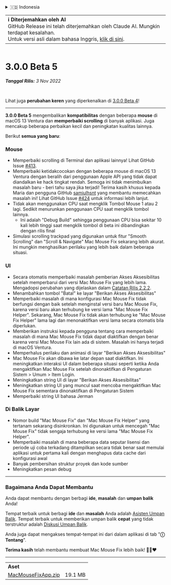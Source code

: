 <details>
<summary>🇮🇩 Indonesia</summary>

[🇬🇧 English (GitHub)](https://github.com/noah-nuebling/mac-mouse-fix/releases/tag/3.0.0-Beta-5)\
[🇦🇩 Català](https://redirect.macmousefix.com/?target=mmf-release&tag=3.0.0-Beta-5&locale=ca)\
[🇩🇪 Deutsch](https://redirect.macmousefix.com/?target=mmf-release&tag=3.0.0-Beta-5&locale=de)\
[🇪🇸 Español](https://redirect.macmousefix.com/?target=mmf-release&tag=3.0.0-Beta-5&locale=es)\
[🇫🇷 Français](https://redirect.macmousefix.com/?target=mmf-release&tag=3.0.0-Beta-5&locale=fr)\
**🇮🇩 Indonesia**\
[🇮🇹 Italiano](https://redirect.macmousefix.com/?target=mmf-release&tag=3.0.0-Beta-5&locale=it)\
[🇭🇺 Magyar](https://redirect.macmousefix.com/?target=mmf-release&tag=3.0.0-Beta-5&locale=hu)\
[🇳🇱 Nederlands](https://redirect.macmousefix.com/?target=mmf-release&tag=3.0.0-Beta-5&locale=nl)\
[🇵🇱 Polski](https://redirect.macmousefix.com/?target=mmf-release&tag=3.0.0-Beta-5&locale=pl)\
[🇧🇷 Português (Brasil)](https://redirect.macmousefix.com/?target=mmf-release&tag=3.0.0-Beta-5&locale=pt-BR)\
[🇵🇹 Português (Portugal)](https://redirect.macmousefix.com/?target=mmf-release&tag=3.0.0-Beta-5&locale=pt-PT)\
[🇷🇴 Română](https://redirect.macmousefix.com/?target=mmf-release&tag=3.0.0-Beta-5&locale=ro)\
[🇸🇪 Svenska](https://redirect.macmousefix.com/?target=mmf-release&tag=3.0.0-Beta-5&locale=sv)\
[🇻🇳 Tiếng Việt](https://redirect.macmousefix.com/?target=mmf-release&tag=3.0.0-Beta-5&locale=vi)\
[🇹🇷 Türkçe](https://redirect.macmousefix.com/?target=mmf-release&tag=3.0.0-Beta-5&locale=tr)\
[🇨🇿 Čeština](https://redirect.macmousefix.com/?target=mmf-release&tag=3.0.0-Beta-5&locale=cs)\
[🇬🇷 Ελληνικά](https://redirect.macmousefix.com/?target=mmf-release&tag=3.0.0-Beta-5&locale=el)\
[🇷🇺 Русский](https://redirect.macmousefix.com/?target=mmf-release&tag=3.0.0-Beta-5&locale=ru)\
[🇺🇦 Українська](https://redirect.macmousefix.com/?target=mmf-release&tag=3.0.0-Beta-5&locale=uk)\
[🇮🇱 עברית](https://redirect.macmousefix.com/?target=mmf-release&tag=3.0.0-Beta-5&locale=he)\
[🇸🇦 العربية](https://redirect.macmousefix.com/?target=mmf-release&tag=3.0.0-Beta-5&locale=ar)\
[🇮🇳 हिन्दी](https://redirect.macmousefix.com/?target=mmf-release&tag=3.0.0-Beta-5&locale=hi)\
[🇹🇭 ไทย](https://redirect.macmousefix.com/?target=mmf-release&tag=3.0.0-Beta-5&locale=th)\
[🇨🇳 中文 (简体)](https://redirect.macmousefix.com/?target=mmf-release&tag=3.0.0-Beta-5&locale=zh-Hans)\
[🇨🇳 中文 (繁體)](https://redirect.macmousefix.com/?target=mmf-release&tag=3.0.0-Beta-5&locale=zh-Hant)\
[🇭🇰 中文（香港)](https://redirect.macmousefix.com/?target=mmf-release&tag=3.0.0-Beta-5&locale=zh-HK)\
[🇯🇵 日本語](https://redirect.macmousefix.com/?target=mmf-release&tag=3.0.0-Beta-5&locale=ja)\
[🇰🇷 한국어](https://redirect.macmousefix.com/?target=mmf-release&tag=3.0.0-Beta-5&locale=ko)\
[Help translate Mac Mouse Fix to different languages!](https://github.com/noah-nuebling/mac-mouse-fix/discussions/731)
</details>
<table align=><td>
<b>ℹ️ Diterjemahkan oleh AI</b><br>
GitHub Release ini telah diterjemahkan oleh Claude AI. Mungkin terdapat kesalahan.<br>
Untuk versi asli dalam bahasa Inggris, <a href="https://github.com/noah-nuebling/mac-mouse-fix/releases/tag/3.0.0-Beta-5">klik di sini</a>.
</td></table>

<table></table>

# 3.0.0 Beta 5
***Tanggal Rilis:** 3 Nov 2022*

<br>

Lihat juga **perubahan keren** yang diperkenalkan di [3.0.0 Beta 4](https://redirect.macmousefix.com/?target=mmf-release&tag=3.0.0-Beta-4&locale=id)!

---

**3.0.0 Beta 5** mengembalikan **kompatibilitas** dengan beberapa **mouse** di macOS 13 Ventura dan **memperbaiki scrolling** di banyak aplikasi.
Juga mencakup beberapa perbaikan kecil dan peningkatan kualitas lainnya.

Berikut **semua yang baru**:

### Mouse

- Memperbaiki scrolling di Terminal dan aplikasi lainnya! Lihat GitHub Issue [#413](https://github.com/noah-nuebling/mac-mouse-fix/issues/413).
- Memperbaiki ketidakcocokan dengan beberapa mouse di macOS 13 Ventura dengan beralih dari penggunaan Apple API yang tidak dapat diandalkan ke hack tingkat rendah. Semoga ini tidak menimbulkan masalah baru - beri tahu saya jika terjadi! Terima kasih khusus kepada Maria dan pengguna GitHub [samiulhsnt](https://github.com/samiulhsnt) yang membantu memecahkan masalah ini! Lihat GitHub Issue [#424](https://github.com/noah-nuebling/mac-mouse-fix/issues/424) untuk informasi lebih lanjut.
- Tidak akan menggunakan CPU saat mengklik Tombol Mouse 1 atau 2 lagi. Sedikit menurunkan penggunaan CPU saat mengklik tombol lainnya.
    - Ini adalah "Debug Build" sehingga penggunaan CPU bisa sekitar 10 kali lebih tinggi saat mengklik tombol di beta ini dibandingkan dengan rilis final
- Simulasi scrolling trackpad yang digunakan untuk fitur "Smooth Scrolling" dan "Scroll & Navigate" Mac Mouse Fix sekarang lebih akurat. Ini mungkin menghasilkan perilaku yang lebih baik dalam beberapa situasi.

### UI

- Secara otomatis memperbaiki masalah pemberian Akses Aksesibilitas setelah memperbarui dari versi Mac Mouse Fix yang lebih lama. Mengadopsi perubahan yang dijelaskan dalam [Catatan Rilis 2.2.2](https://redirect.macmousefix.com/?target=mmf-release&tag=2.2.2&locale=id).
- Menambahkan tombol "Batal" ke layar "Berikan Akses Aksesibilitas"
- Memperbaiki masalah di mana konfigurasi Mac Mouse Fix tidak berfungsi dengan baik setelah menginstal versi baru Mac Mouse Fix, karena versi baru akan terhubung ke versi lama "Mac Mouse Fix Helper". Sekarang, Mac Mouse Fix tidak akan terhubung ke "Mac Mouse Fix Helper" lama lagi dan menonaktifkan versi lama secara otomatis bila diperlukan.
- Memberikan instruksi kepada pengguna tentang cara memperbaiki masalah di mana Mac Mouse Fix tidak dapat diaktifkan dengan benar karena versi Mac Mouse Fix lain ada di sistem. Masalah ini hanya terjadi di macOS Ventura.
- Memperhalus perilaku dan animasi di layar "Berikan Akses Aksesibilitas"
- Mac Mouse Fix akan dibawa ke latar depan saat diaktifkan. Ini meningkatkan interaksi UI dalam beberapa situasi seperti ketika Anda mengaktifkan Mac Mouse Fix setelah dinonaktifkan di Pengaturan Sistem > Umum > Item Login.
- Meningkatkan string UI di layar "Berikan Akses Aksesibilitas"
- Meningkatkan string UI yang muncul saat mencoba mengaktifkan Mac Mouse Fix sementara dinonaktifkan di Pengaturan Sistem
- Memperbaiki string UI bahasa Jerman

### Di Balik Layar

- Nomor build "Mac Mouse Fix" dan "Mac Mouse Fix Helper" yang tertanam sekarang disinkronkan. Ini digunakan untuk mencegah "Mac Mouse Fix" tidak sengaja terhubung ke versi lama "Mac Mouse Fix Helper".
- Memperbaiki masalah di mana beberapa data seputar lisensi dan periode uji coba terkadang ditampilkan secara tidak benar saat memulai aplikasi untuk pertama kali dengan menghapus data cache dari konfigurasi awal
- Banyak pembersihan struktur proyek dan kode sumber
- Meningkatkan pesan debug

---

### Bagaimana Anda Dapat Membantu

Anda dapat membantu dengan berbagi **ide**, **masalah** dan **umpan balik** Anda!

Tempat terbaik untuk berbagi **ide** dan **masalah** Anda adalah [Asisten Umpan Balik](https://noah-nuebling.github.io/mac-mouse-fix-feedback-assistant/?type=bug-report).
Tempat terbaik untuk memberikan umpan balik **cepat** yang tidak terstruktur adalah [Diskusi Umpan Balik](https://github.com/noah-nuebling/mac-mouse-fix/discussions/366).

Anda juga dapat mengakses tempat-tempat ini dari dalam aplikasi di tab "**ⓘ Tentang**".

**Terima kasih** telah membantu membuat Mac Mouse Fix lebih baik! 💙💛❤️

---

<table align="start">
<tr>
    <td colspan=2>
        <b>Aset</b>
    </td>
</tr>
<tr>
    <td><a href="https://github.com/noah-nuebling/mac-mouse-fix/releases/download/3.0.0-Beta-5/MacMouseFixApp.zip">MacMouseFixApp.zip</a></td>
    <td>19.1 MB</td>
</tr>
</table>